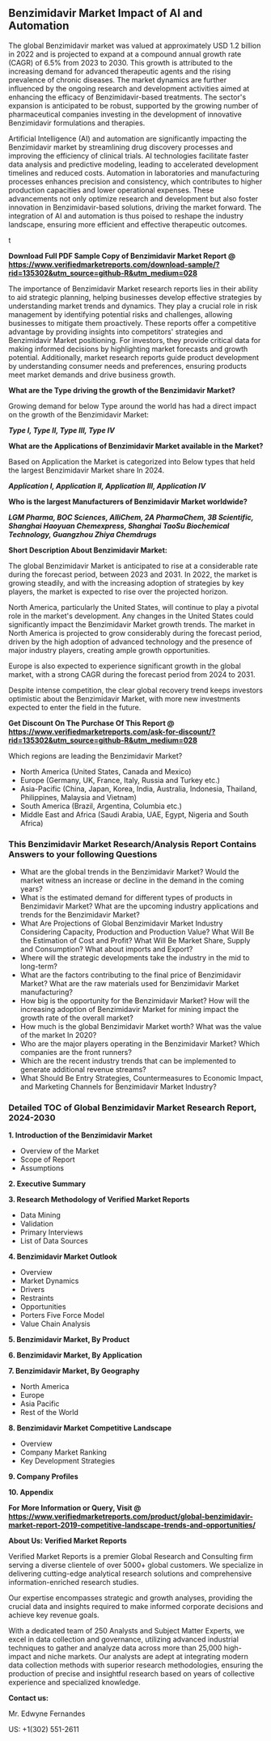 <h2>Benzimidavir Market Impact of AI and Automation</h2><p>The global Benzimidavir market was valued at approximately USD 1.2 billion in 2022 and is projected to expand at a compound annual growth rate (CAGR) of 6.5% from 2023 to 2030. This growth is attributed to the increasing demand for advanced therapeutic agents and the rising prevalence of chronic diseases. The market dynamics are further influenced by the ongoing research and development activities aimed at enhancing the efficacy of Benzimidavir-based treatments. The sector's expansion is anticipated to be robust, supported by the growing number of pharmaceutical companies investing in the development of innovative Benzimidavir formulations and therapies.</p><p>Artificial Intelligence (AI) and automation are significantly impacting the Benzimidavir market by streamlining drug discovery processes and improving the efficiency of clinical trials. AI technologies facilitate faster data analysis and predictive modeling, leading to accelerated development timelines and reduced costs. Automation in laboratories and manufacturing processes enhances precision and consistency, which contributes to higher production capacities and lower operational expenses. These advancements not only optimize research and development but also foster innovation in Benzimidavir-based solutions, driving the market forward. The integration of AI and automation is thus poised to reshape the industry landscape, ensuring more efficient and effective therapeutic outcomes.</p>t</p><p id="" class=""><strong>Download Full PDF Sample Copy of Benzimidavir Market Report @ <a href="https://www.verifiedmarketreports.com/download-sample/?rid=135302&utm_source=github-R&utm_medium=028" target="_blank">https://www.verifiedmarketreports.com/download-sample/?rid=135302&utm_source=github-R&utm_medium=028</a></strong></p><p>The importance of&nbsp;Benzimidavir Market research reports lies in their ability to aid strategic planning, helping businesses develop effective strategies by understanding market trends and dynamics. They play a crucial role in risk management by identifying potential risks and challenges, allowing businesses to mitigate them proactively. These reports offer a competitive advantage by providing insights into competitors' strategies and Benzimidavir Market positioning. For investors, they provide critical data for making informed decisions by highlighting market forecasts and growth potential. Additionally, market research reports guide product development by understanding consumer needs and preferences, ensuring products meet market demands and drive business growth.</p><p><strong>What are the&nbsp;Type driving the growth of the Benzimidavir Market?</strong></p><p id="" class="">Growing demand for below Type around the world has had a direct impact on the growth of the Benzimidavir Market:</p><em><strong>Type I, Type II, Type III, Type IV</strong></em></p><strong>What are the&nbsp;Applications&nbsp;of Benzimidavir Market available in the Market?</strong></p><p id="" class="">Based on Application the Market is categorized into Below types that held the largest Benzimidavir Market share In 2024.</p><em><strong>Application I, Application II, Application III, Application IV</strong></em></p><strong>Who is the largest Manufacturers of Benzimidavir Market worldwide?</strong></p><p><em><strong>LGM Pharma, BOC Sciences, AlliChem, 2A PharmaChem, 3B Scientific, Shanghai Haoyuan Chemexpress, Shanghai TaoSu Biochemical Technology, Guangzhou Zhiya Chemdrugs</strong></em></p><p id="" class=""><strong>Short Description About Benzimidavir Market:</strong></p><p>The global Benzimidavir Market is anticipated to rise at a considerable rate during the forecast period, between 2023 and 2031. In 2022, the market is growing steadily, and with the increasing adoption of strategies by key players, the market is expected to rise over the projected horizon.</p><p>North America, particularly the United States, will continue to play a pivotal role in the market's development. Any changes in the United States could significantly impact the Benzimidavir Market growth trends. The market in North America is projected to grow considerably during the forecast period, driven by the high adoption of advanced technology and the presence of major industry players, creating ample growth opportunities.</p><p>Europe is also expected to experience significant growth in the global market, with a strong CAGR during the forecast period from 2024 to 2031.</p><p>Despite intense competition, the clear global recovery trend keeps investors optimistic about the Benzimidavir Market, with more new investments expected to enter the field in the future.</p><p id="" class=""><strong>Get Discount On The Purchase Of This Report @ <a href="https://www.verifiedmarketreports.com/ask-for-discount/?rid=135302&utm_source=github-R&utm_medium=028" target="_blank">https://www.verifiedmarketreports.com/ask-for-discount/?rid=135302&utm_source=github-R&utm_medium=028</a></strong></p>Which regions are leading the Benzimidavir Market?</p><ul><li>North America (United States, Canada and Mexico)</li><li>Europe (Germany, UK, France, Italy, Russia and Turkey etc.)</li><li>Asia-Pacific (China, Japan, Korea, India, Australia, Indonesia, Thailand, Philippines, Malaysia and Vietnam)</li><li>South America (Brazil, Argentina, Columbia etc.)</li><li>Middle East and Africa (Saudi Arabia, UAE, Egypt, Nigeria and South Africa)</li></ul><h3 id="" class="">This Benzimidavir Market Research/Analysis Report Contains Answers to your following Questions</h3><ul><li>What are the global trends in the Benzimidavir Market? Would the market witness an increase or decline in the demand in the coming years?</li><li>What is the estimated demand for different types of products in Benzimidavir Market? What are the upcoming industry applications and trends for the Benzimidavir Market?</li><li>What Are Projections of Global Benzimidavir Market Industry Considering Capacity, Production and Production Value? What Will Be the Estimation of Cost and Profit? What Will Be Market Share, Supply and Consumption? What about imports and Export?</li><li>Where will the strategic developments take the industry in the mid to long-term?</li><li>What are the factors contributing to the final price of Benzimidavir Market? What are the raw materials used for Benzimidavir Market manufacturing?</li><li>How big is the opportunity for the Benzimidavir Market? How will the increasing adoption of Benzimidavir Market for mining impact the growth rate of the overall market?</li><li>How much is the global Benzimidavir Market worth? What was the value of the market In 2020?</li><li>Who are the major players operating in the Benzimidavir Market? Which companies are the front runners?</li><li>Which are the recent industry trends that can be implemented to generate additional revenue streams?</li><li>What Should Be Entry Strategies, Countermeasures to Economic Impact, and Marketing Channels for Benzimidavir Market Industry?</li></ul><h3 id="" class="">Detailed TOC of Global Benzimidavir Market Research Report, 2024-2030</h3><p id="" class=""><strong>1. Introduction of the Benzimidavir Market</strong></p><ul><li>Overview of the Market</li><li>Scope of Report</li><li>Assumptions</li></ul><p id="" class=""><strong>2. Executive Summary</strong></p><p id="" class=""><strong>3. Research Methodology of Verified Market Reports</strong></p><ul><li>Data Mining</li><li>Validation</li><li>Primary Interviews</li><li>List of Data Sources</li></ul><p id="" class=""><strong>4. Benzimidavir Market Outlook</strong></p><ul><li>Overview</li><li>Market Dynamics</li><li>Drivers</li><li>Restraints</li><li>Opportunities</li><li>Porters Five Force Model</li><li>Value Chain Analysis</li></ul><p id="" class=""><strong>5. Benzimidavir Market, By Product</strong></p><p id="" class=""><strong>6. Benzimidavir Market, By Application</strong></p><p id="" class=""><strong>7. Benzimidavir Market, By Geography</strong></p><ul><li>North America</li><li>Europe</li><li>Asia Pacific</li><li>Rest of the World</li></ul><p id="" class=""><strong>8. Benzimidavir Market Competitive Landscape</strong></p><ul><li>Overview</li><li>Company Market Ranking</li><li>Key Development Strategies</li></ul><p id="" class=""><strong>9. Company Profiles</strong></p><p id="" class=""><strong>10. Appendix</strong></p><p id="" class=""><strong>For More Information or Query, Visit @ <a href="https://www.verifiedmarketreports.com/product/global-benzimidavir-market-report-2019-competitive-landscape-trends-and-opportunities/" target="_blank">https://www.verifiedmarketreports.com/product/global-benzimidavir-market-report-2019-competitive-landscape-trends-and-opportunities/</a></strong></p><p id="" class=""><strong>About Us: Verified Market Reports</strong></p><p id="" class="">Verified Market Reports is a premier Global Research and Consulting firm serving a diverse clientele of over 5000+ global customers. We specialize in delivering cutting-edge analytical research solutions and comprehensive information-enriched research studies.</p><p id="" class="">Our expertise encompasses strategic and growth analyses, providing the crucial data and insights required to make informed corporate decisions and achieve key revenue goals.</p><p id="" class="">With a dedicated team of 250 Analysts and Subject Matter Experts, we excel in data collection and governance, utilizing advanced industrial techniques to gather and analyze data across more than 25,000 high-impact and niche markets. Our analysts are adept at integrating modern data collection methods with superior research methodologies, ensuring the production of precise and insightful research based on years of collective experience and specialized knowledge.</p><p id="" class=""><strong>Contact us:</strong></p><p id="" class="">Mr. Edwyne Fernandes</p><p id="" class="">US: +1(302) 551-2611</p>